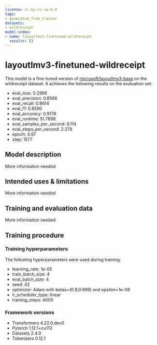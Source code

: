 ```yaml
---
license: cc-by-nc-sa-4.0
tags:
- generated_from_trainer
datasets:
- wildreceipt
model-index:
- name: layoutlmv3-finetuned-wildreceipt
  results: []
---
```


<!-- This model card has been generated automatically according to the information the Trainer had access to. You
should probably proofread and complete it, then remove this comment. -->

# layoutlmv3-finetuned-wildreceipt

This model is a fine-tuned version of [microsoft/layoutlmv3-base](https://huggingface.co/microsoft/layoutlmv3-base) on the wildreceipt dataset.
It achieves the following results on the evaluation set:
- eval_loss: 0.2996
- eval_precision: 0.8566
- eval_recall: 0.8614
- eval_f1: 0.8590
- eval_accuracy: 0.9178
- eval_runtime: 51.7898
- eval_samples_per_second: 9.114
- eval_steps_per_second: 2.278
- epoch: 4.97
- step: 1577

## Model description

More information needed

## Intended uses & limitations

More information needed

## Training and evaluation data

More information needed

## Training procedure

### Training hyperparameters

The following hyperparameters were used during training:
- learning_rate: 1e-05
- train_batch_size: 4
- eval_batch_size: 4
- seed: 42
- optimizer: Adam with betas=(0.9,0.999) and epsilon=1e-08
- lr_scheduler_type: linear
- training_steps: 4000

### Framework versions

- Transformers 4.22.0.dev0
- Pytorch 1.12.1+cu113
- Datasets 2.4.0
- Tokenizers 0.12.1
